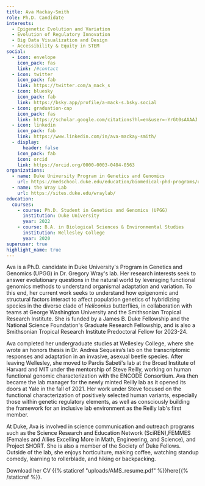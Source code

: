 ```yaml
---
title: Ava Mackay-Smith
role: Ph.D. Candidate
interests:
  - Epigenetic Evolution and Variation
  - Evolution of Regulatory Innovation
  - Big Data Visualization and Design
  - Accessibility & Equity in STEM
social:
  - icon: envelope
    icon_pack: fas
    link: /#contact
  - icon: twitter
    icon_pack: fab
    link: https://twitter.com/a_mack_s
  - icon: bluesky
    icon_pack: fab
    link: https://bsky.app/profile/a-mack-s.bsky.social
  - icon: graduation-cap
    icon_pack: fas
    link: https://scholar.google.com/citations?hl=en&user=-YrGt0sAAAAJ
  - icon: linkedin
    icon_pack: fab
    link: https://www.linkedin.com/in/ava-mackay-smith/
  - display:
      header: false
    icon_pack: fab
    icon: orcid
    link: https://orcid.org/0000-0003-0404-0563
organizations:
  - name: Duke University Program in Genetics and Genomics
    url: https://medschool.duke.edu/education/biomedical-phd-programs/university-program-genetics-and-genomics
  - name: the Wray Lab
    url: https://sites.duke.edu/wraylab/
education:
  courses:
    - course: Ph.D. Student in Genetics and Genomics (UPGG)
      institution: Duke University
      year: 2022
    - course: B.A. in Biological Sciences & Environmental Studies
      institution: Wellesley College
      year: 2020
superuser: true
highlight_name: true
---
```

Ava is a Ph.D. candidate in Duke University's Program in Genetics and Genomics (UPGG) in Dr. Gregory Wray's lab. Her research interests seek to answer evolutionary questions in the natural world by leveraging functional genomics methods to understand organismal adaptation and variation. To this end, her current work seeks to understand how epigenomic and structural factors interact to affect population genetics of hybridizing species in the diverse clade of *Heliconius* butterflies, in collaboration with teams at George Washington University and the Smithsonian Tropical Research Institute. She is funded by a James B. Duke Fellowship and the National Science Foundation's Graduate Research Fellowship, and is also a Smithsonian Tropical Research Institute Predoctoral Fellow for 2023-24.

Ava completed her undergraduate studies at Wellesley College, where she wrote an honors thesis in Dr. Andrea Sequeira’s lab on the transcriptomic responses and adaptation in an invasive, asexual beetle species. After leaving Wellesley, she moved to Pardis Sabeti's lab at the Broad Institute of Harvard and MIT under the mentorship of Steve Reilly, working on human functional genomic characterization with the ENCODE Consortium. Ava then became the lab manager for the newly minted Reilly lab as it opened its doors at Yale in the fall of 2021. Her work under Steve focused on the functional characterization of positively selected human variants, especially those within genetic regulatory elements, as well as consciously building the framework for an inclusive lab environment as the Reilly lab's first member.

At Duke, Ava is involved in science communication and outreach programs such as the Science Research and Education Network (SciREN),FEMMES (Females and Allies Excelling More in Math, Engineering, and Science), and Project SHORT. She is also a member of the Society of Duke Fellows. Outside of the lab, she enjoys horticulture, making coffee, watching standup comedy, learning to rollerblade, and hiking or backpacking.

Download her CV {{% staticref "uploads/AMS_resume.pdf" %}}here{{% /staticref %}}.
